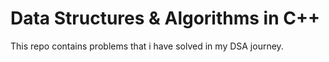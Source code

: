 # Data Structures & Algorithms in C++

This repo contains problems that i have solved in my DSA journey.
